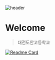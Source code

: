 ![header](https://capsule-render.vercel.app/api?type=waving&text=Hello&desc=happy&fontSize=50&fontAlignY=35&descAlign=59)

# Welcome
>대전도안고등학교

[![Readme Card](https://github-readme-stats.vercel.app/api/pin/?username=Lifecream&repo=2022-Ctrl-C-Activities)](http://github.com/Lifecream/2022-Ctrl-C-Activities)
